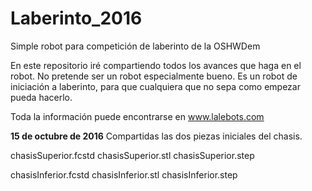 # Laberinto_2016
Simple robot para competición de laberinto de la OSHWDem

En este repositorio iré compartiendo todos los avances que haga en el robot.
No pretende ser un robot especialmente bueno.
Es un robot de iniciación a laberinto, para que cualquiera que no sepa como empezar pueda hacerlo.

Toda la información puede encontrarse en www.lalebots.com

**15 de octubre de 2016**
Compartidas las dos piezas iniciales del chasis.

chasisSuperior.fcstd
chasisSuperior.stl
chasisSuperior.step

chasisInferior.fcstd
chasisInferior.stl
chasisInferior.step
